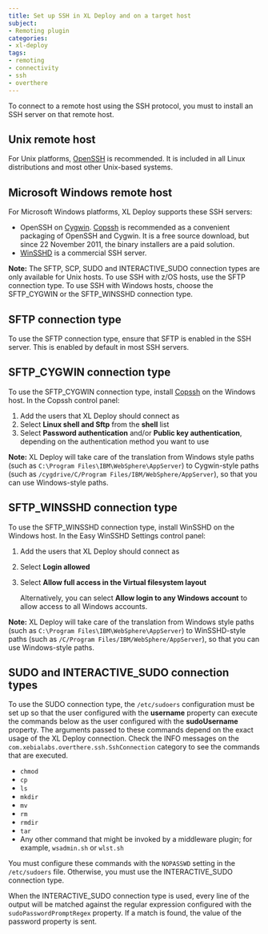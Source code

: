 ```yaml
---
title: Set up SSH in XL Deploy and on a target host
subject:
- Remoting plugin
categories:
- xl-deploy
tags:
- remoting
- connectivity
- ssh
- overthere
---
```


To connect to a remote host using the SSH protocol, you must to install an SSH server on that remote host.

## Unix remote host

For Unix platforms, [OpenSSH](http://www.openssh.com/) is recommended. It is included in all Linux distributions and most other Unix-based systems.

## Microsoft Windows remote host 

For Microsoft Windows platforms, XL Deploy supports these SSH servers:

* OpenSSH on [Cygwin](http://www.cygwin.com/). [Copssh](http://www.itefix.no/i2/copssh) is recommended as a convenient packaging of OpenSSH and Cygwin. It is a free source download, but since 22 November 2011, the binary installers are a paid solution.
* [WinSSHD](http://www.bitvise.com/winsshd) is a commercial SSH server.

**Note:** The SFTP, SCP, SUDO and INTERACTIVE_SUDO connection types are only available for Unix hosts. To use SSH with z/OS hosts, use the SFTP connection type. To use SSH with Windows hosts, choose the SFTP_CYGWIN or the SFTP_WINSSHD connection type.

## SFTP connection type

To use the SFTP connection type, ensure that SFTP is enabled in the SSH server. This is enabled by default in most SSH servers.

## SFTP_CYGWIN connection type

To use the SFTP_CYGWIN connection type, install [Copssh](http://www.itefix.no/i2/copssh) on the Windows host. In the Copssh control panel:

1. Add the users that XL Deploy should connect as
1. Select **Linux shell and Sftp** from the **shell** list
1. Select **Password authentication** and/or **Public key authentication**, depending on the authentication method you want to use

**Note:** XL Deploy will take care of the translation from Windows style paths (such as `C:\Program Files\IBM\WebSphere\AppServer`) to Cygwin-style paths (such as `/cygdrive/C/Program Files/IBM/WebSphere/AppServer`), so that you can use Windows-style paths.

## SFTP_WINSSHD connection type

To use the SFTP_WINSSHD connection type, install WinSSHD on the Windows host. In the Easy WinSSHD Settings control panel:

1. Add the users that XL Deploy should connect as
1. Select **Login allowed**
1. Select **Allow full access in the Virtual filesystem layout**

    Alternatively, you can select **Allow login to any Windows account** to allow access to all Windows accounts.

**Note:** XL Deploy will take care of the translation from Windows style paths (such as `C:\Program Files\IBM\WebSphere\AppServer`) to WinSSHD-style paths (such as `/C/Program Files/IBM/WebSphere/AppServer`), so that you can use Windows-style paths.

## SUDO and INTERACTIVE_SUDO connection types

To use the SUDO connection type, the `/etc/sudoers` configuration must be set up so that the user configured with the **username** property can execute the commands below as the user configured with the **sudoUsername** property. The arguments passed to these commands depend on the exact usage of the XL Deploy connection. Check the INFO messages on the `com.xebialabs.overthere.ssh.SshConnection` category to see the commands that are executed.

* `chmod`
* `cp`
* `ls`
* `mkdir`
* `mv`
* `rm`
* `rmdir`
* `tar`
* Any other command that might be invoked by a middleware plugin; for example, `wsadmin.sh` or `wlst.sh`

You must configure these commands with the `NOPASSWD` setting in the `/etc/sudoers` file. Otherwise, you must use the INTERACTIVE_SUDO connection type.

When the INTERACTIVE_SUDO connection type is used, every line of the output will be matched against the regular expression configured with the `sudoPasswordPromptRegex` property. If a match is found, the value of the password property is sent.
